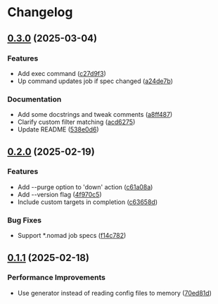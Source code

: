 # Changelog

## [0.3.0](https://github.com/cycneuramus/nmgr/compare/v0.2.0...v0.3.0) (2025-03-04)


### Features

* Add exec command ([c27d9f3](https://github.com/cycneuramus/nmgr/commit/c27d9f36e1e7b93e485e125b55d075e421fbb21b))
* Up command updates job if spec changed ([a24de7b](https://github.com/cycneuramus/nmgr/commit/a24de7bafb1c584d9e147273a6227063a3174958))


### Documentation

* Add some docstrings and tweak comments ([a8ff487](https://github.com/cycneuramus/nmgr/commit/a8ff4870237dfa0f97b9c7181d349eb68e6c5f0d))
* Clarify custom filter matching ([acd6275](https://github.com/cycneuramus/nmgr/commit/acd6275aaeb76f6830501c5ba94b06da888a5351))
* Update README ([538e0d6](https://github.com/cycneuramus/nmgr/commit/538e0d63bdbb024a30a35a98310b74b14df282c1))

## [0.2.0](https://github.com/cycneuramus/nmgr/compare/v0.1.1...v0.2.0) (2025-02-19)


### Features

* Add --purge option to 'down' action ([c61a08a](https://github.com/cycneuramus/nmgr/commit/c61a08a57e48f31dde597d4b745aa56761b0b840))
* Add --version flag ([4f970c5](https://github.com/cycneuramus/nmgr/commit/4f970c5df2658daedf93e82de63960d77cd7f7a6))
* Include custom targets in completion ([c63658d](https://github.com/cycneuramus/nmgr/commit/c63658d66a56277ff9b29b240f4d5ded2a8112f5))


### Bug Fixes

* Support *.nomad job specs ([f14c782](https://github.com/cycneuramus/nmgr/commit/f14c78291d005a198c91ad50a40892aa8cf4c384))

## [0.1.1](https://github.com/cycneuramus/nmgr/compare/v0.1.0...v0.1.1) (2025-02-18)


### Performance Improvements

* Use generator instead of reading config files to memory ([70ed81d](https://github.com/cycneuramus/nmgr/commit/70ed81d73bc4e2a7c1b4859a60918a18e8e86d08))
